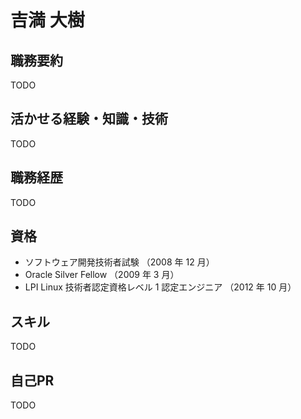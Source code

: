 # 吉満 大樹

## 職務要約

TODO

## 活かせる経験・知識・技術

TODO

## 職務経歴

TODO

## 資格

- ソフトウェア開発技術者試験 （2008 年 12 月）
- Oracle Silver Fellow （2009 年 3 月）
- LPI Linux 技術者認定資格レベル 1 認定エンジニア （2012 年 10 月）

## スキル

TODO

## 自己PR

TODO
